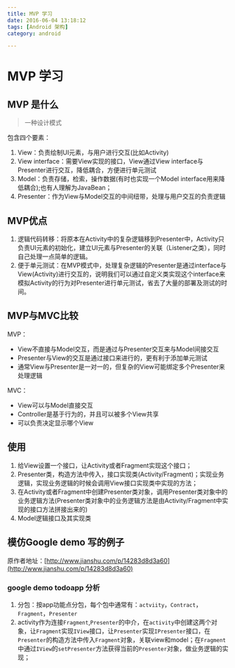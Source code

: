 ```yaml
---
title: MVP 学习
date: 2016-06-04 13:18:12
tags: [Android 架构]
category: android

---
```


# MVP 学习

## MVP 是什么
>一种设计模式

包含四个要素：

1. View：负责绘制UI元素，与用户进行交互(比如Activity)
2. View interface：需要View实现的接口，View通过View interface与Presenter进行交互，降低耦合，方便进行单元测试
3. Model：负责存储，检索，操作数据(有时也实现一个Model interface用来降低耦合);也有人理解为JavaBean；
4. Presenter：作为View与Model交互的中间纽带，处理与用户交互的负责逻辑

<!--more-->
## MVP优点
1. 逻辑代码转移：将原本在Activity中的复杂逻辑移到Presenter中，Activity只负责UI元素的初始化，建立UI元素与Presenter的关联（Listener之类），同时自己处理一点简单的逻辑。
2. 便于单元测试：在MVP模式中，处理复杂逻辑的Presenter是通过interface与View(Activity)进行交互的，说明我们可以通过自定义类实现这个interface来模拟Activity的行为对Presenter进行单元测试，省去了大量的部署及测试的时间。

## MVP与MVC比较

MVP：

- View不直接与Model交互，而是通过与Presenter交互来与Model间接交互
- Presenter与View的交互是通过接口来进行的，更有利于添加单元测试
- 通常View与Presenter是一对一的，但复杂的View可能绑定多个Presenter来处理逻辑    

MVC：

- View可以与Model直接交互
- Controller是基于行为的，并且可以被多个View共享
- 可以负责决定显示哪个View


## 使用

1. 给View设置一个接口，让Activity或者Fragment实现这个接口；
2. Presenter类，构造方法中传入，接口实现类(Activity/Fragment)；实现业务逻辑，实现业务逻辑的时候会调用View接口实现类中实现的方法；
3. 在Activity或者Fragment中创建Presenter类对象，调用Presenter类对象中的业务逻辑方法(Presenter类对象中的业务逻辑方法是由Activity/Fragment中实现的接口方法拼接出来的)
4. Model逻辑接口及其实现类


## 模仿Google demo 写的例子
原作者地址：[http://www.jianshu.com/p/14283d8d3a60](http://www.jianshu.com/p/14283d8d3a60)

### google demo todoapp 分析

1. 分包：按app功能点分包，每个包中通常有：`actviity`，`Contract`，`Fragment`，`Presenter`
2. activity作为连接`Fragment`,`Presenter`的中介，在`activity`中创建这两个对象，让`Fragment`实现`IView`接口，让`Presenter`实现`IPresenter`接口，在`Presenter`的构造方法中传入`Fragment`对象，关联view和model；在`Fragment`中通过`IView`的`setPresenter`方法获得当前的`Presenter`对象，做业务逻辑的实现；
